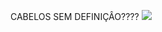 CABELOS SEM DEFINIÇÂO????
![](https://uploads.metropoles.com/wp-content/uploads/2022/05/27100037/Cabelo-cacheado-seco.jpg)
